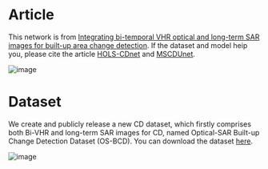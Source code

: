# Article

 This network is from [Integrating bi-temporal VHR optical and long-term SAR images for built-up area change detection](https://doi.org/10.1080/17538947.2024.2316109).
 If the dataset and model heip you, please cite the article [HOLS-CDnet](https://doi.org/10.1080/17538947.2024.2316109) and [MSCDUnet](https://doi.org/10.1109/JSTARS.2022.3181155).

![image](https://github.com/Lihy256/HOLS-CDnet/assets/93966845/311d134b-8f9b-4abf-a863-ffcadd2afb30)


 # Dataset

 We create and publicly release a new CD dataset, which firstly comprises both Bi-VHR and long-term SAR images for CD, named Optical-SAR Built-up Change Detection Dataset (OS-BCD).
 You can download the dataset [here](https://doi.org/10.6084/m9.figshare.25341502.v1).


 ![image](https://github.com/Lihy256/HOLS-CDnet/assets/93966845/776cd363-ada9-4f1c-a9e3-af52a73f97f4)

